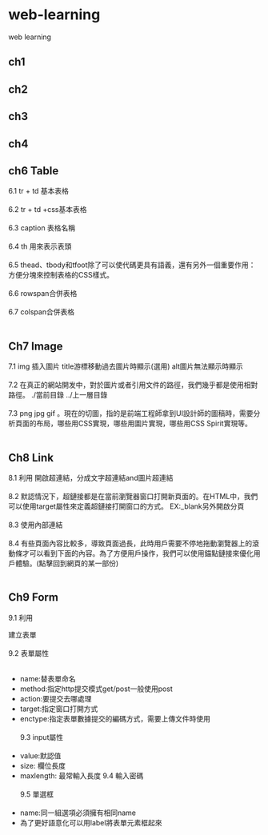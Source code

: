 # web-learning
web learning

## ch1

## ch2

## ch3

## ch4

## ch6 Table
6.1 tr + td 基本表格 <br><br/>
6.2 tr + td +css基本表格 <br><br/>
6.3 caption 表格名稱 <br><br/>
6.4 th 用來表示表頭 <br><br/>
6.5 thead、tbody和tfoot除了可以使代碼更具有語義，還有另外一個重要作用：方便分塊來控制表格的CSS樣式。 <br><br/>
6.6 rowspan合併表格 <br><br/>
6.7 colspan合併表格 <br><br/>
## Ch7 Image
7.1 img 插入圖片 title游標移動過去圖片時顯示(選用) alt圖片無法顯示時顯示<br><br/>
7.2 在真正的網站開发中，對於圖片或者引用文件的路徑，我們幾乎都是使用相對路徑。 ./當前目錄 ../上一層目錄<br><br/>
7.3 png jpg gif 。現在的切圖，指的是前端工程師拿到UI設計師的圖稿時，需要分析頁面的布局，哪些用CSS實現，哪些用圖片實現，哪些用CSS Spirit實現等。<br><br/>
## Ch8 Link
8.1 利用 <a>開啟超連結，分成文字超連結and圖片超連結<br><br/>
8.2 默認情況下，超鏈接都是在當前瀏覽器窗口打開新頁面的。在HTML中，我們可以使用target屬性來定義超鏈接打開窗口的方式。 EX:_blank另外開啟分頁<br><br/>
8.3 使用內部連結<br><br/>
8.4 有些頁面內容比較多，導致頁面過長，此時用戶需要不停地拖動瀏覽器上的滾動條才可以看到下面的內容。為了方便用戶操作，我們可以使用錨點鏈接來優化用戶體驗。(點擊回到網頁的某一部份)<br><br/>
 
## Ch9 Form
9.1 利用<form>建立表單<br><br/>
9.2 表單屬性 <br><br/>
  * name:替表單命名
  * method:指定http提交模式get/post一般使用post
  * action:要提交去哪處理
  * target:指定窗口打開方式
  * enctype:指定表單數據提交的編碼方式，需要上傳文件時使用<br><br/>
9.3 input屬性<br><br/>
  * value:默認值
  * size: 欄位長度
  * maxlength: 最常輸入長度
9.4 輸入密碼<br><br/>
9.5 單選框<br><br/>
  * name:同一組選項必須擁有相同name
  * 為了更好語意化可以用label將表單元素框起來
  
  
